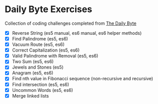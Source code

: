 # Daily Byte Exercises

Collection of coding challenges completed from [The Daily Byte](https://thedailybyte.dev/)

- [x] Reverse String (es5 manual, es6 manual, es6 helper methods)
- [x] Find Palindrome (es5, es6)
- [x] Vacuum Route (es5, es6)
- [x] Correct Capitalization (es5, es6)
- [x] Valid Palindrome with Removal (es5, es6)
- [x] Two Sum (es5, es6)
- [x] Jewels and Stones (es5)
- [x] Anagram (es5, es6)
- [x] Find nth value in Fibonacci sequence (non-recursive and recursive)
- [x] Find intersection (es5, es6)
- [x] Uncommon Words (es5, es6)
- [x] Merge linked lists
